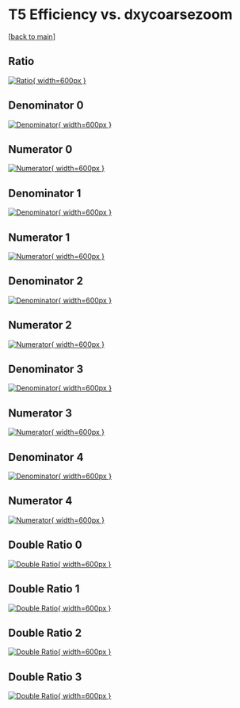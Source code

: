 # T5 Efficiency vs. dxycoarsezoom

[[back to main](./)]



## Ratio

[![Ratio](../mtv/var/T5_vtr_11_1_eff_dxycoarsezoom.png){ width=600px }](../mtv/var/T5_vtr_11_1_eff_dxycoarsezoom.pdf)

## Denominator 0

[![Denominator](../mtv/den/T5_vtr_11_1_eff_dxycoarsezoom_den0.png){ width=600px }](../mtv/den/T5_vtr_11_1_eff_dxycoarsezoom_den0.pdf)

## Numerator 0

[![Numerator](../mtv/num/T5_vtr_11_1_eff_dxycoarsezoom_num0.png){ width=600px }](../mtv/num/T5_vtr_11_1_eff_dxycoarsezoom_num0.pdf)

## Denominator 1

[![Denominator](../mtv/den/T5_vtr_11_1_eff_dxycoarsezoom_den1.png){ width=600px }](../mtv/den/T5_vtr_11_1_eff_dxycoarsezoom_den1.pdf)

## Numerator 1

[![Numerator](../mtv/num/T5_vtr_11_1_eff_dxycoarsezoom_num1.png){ width=600px }](../mtv/num/T5_vtr_11_1_eff_dxycoarsezoom_num1.pdf)

## Denominator 2

[![Denominator](../mtv/den/T5_vtr_11_1_eff_dxycoarsezoom_den2.png){ width=600px }](../mtv/den/T5_vtr_11_1_eff_dxycoarsezoom_den2.pdf)

## Numerator 2

[![Numerator](../mtv/num/T5_vtr_11_1_eff_dxycoarsezoom_num2.png){ width=600px }](../mtv/num/T5_vtr_11_1_eff_dxycoarsezoom_num2.pdf)

## Denominator 3

[![Denominator](../mtv/den/T5_vtr_11_1_eff_dxycoarsezoom_den3.png){ width=600px }](../mtv/den/T5_vtr_11_1_eff_dxycoarsezoom_den3.pdf)

## Numerator 3

[![Numerator](../mtv/num/T5_vtr_11_1_eff_dxycoarsezoom_num3.png){ width=600px }](../mtv/num/T5_vtr_11_1_eff_dxycoarsezoom_num3.pdf)

## Denominator 4

[![Denominator](../mtv/den/T5_vtr_11_1_eff_dxycoarsezoom_den4.png){ width=600px }](../mtv/den/T5_vtr_11_1_eff_dxycoarsezoom_den4.pdf)

## Numerator 4

[![Numerator](../mtv/num/T5_vtr_11_1_eff_dxycoarsezoom_num4.png){ width=600px }](../mtv/num/T5_vtr_11_1_eff_dxycoarsezoom_num4.pdf)

## Double Ratio 0

[![Double Ratio](../mtv/ratio/T5_vtr_11_1_eff_dxycoarsezoom_ratio0.png){ width=600px }](../mtv/ratio/T5_vtr_11_1_eff_dxycoarsezoom_ratio0.pdf)

## Double Ratio 1

[![Double Ratio](../mtv/ratio/T5_vtr_11_1_eff_dxycoarsezoom_ratio1.png){ width=600px }](../mtv/ratio/T5_vtr_11_1_eff_dxycoarsezoom_ratio1.pdf)

## Double Ratio 2

[![Double Ratio](../mtv/ratio/T5_vtr_11_1_eff_dxycoarsezoom_ratio2.png){ width=600px }](../mtv/ratio/T5_vtr_11_1_eff_dxycoarsezoom_ratio2.pdf)

## Double Ratio 3

[![Double Ratio](../mtv/ratio/T5_vtr_11_1_eff_dxycoarsezoom_ratio3.png){ width=600px }](../mtv/ratio/T5_vtr_11_1_eff_dxycoarsezoom_ratio3.pdf)

